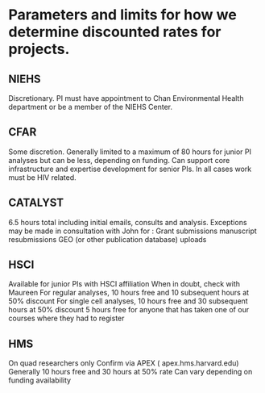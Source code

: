 # Parameters and limits for how we determine discounted rates for projects.

## NIEHS
Discretionary. 
PI must have appointment to Chan Environmental Health department or be a member of the NIEHS Center. 

## CFAR
Some discretion. 
Generally limited to a maximum of 80 hours for junior PI analyses but can be less, depending on funding.
Can support core infrastructure and expertise development for senior PIs. 
In all cases work must be HIV related.

## CATALYST
6.5 hours total including initial emails, consults and analysis.
Exceptions may be made in consultation with John for :
Grant submissions 
manuscript resubmissions 
GEO (or other publication database) uploads

## HSCI
Available for junior PIs with HSCI affiliation
When in doubt, check with Maureen
For regular analyses, 10 hours free and 10 subsequent hours at 50% discount
For single cell analyses, 10 hours free and 30 subsequent hours at 50% discount
5 hours free for anyone that has taken one of our courses where they had to register

## HMS
On quad researchers only 
Confirm via APEX ( apex.hms.harvard.edu)
Generally 10 hours free and 30 hours at 50% rate
Can vary depending on funding availability

